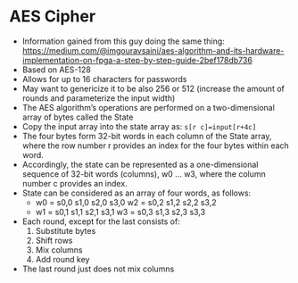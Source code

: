 # AES Cipher
- Information gained from this guy doing the same thing: https://medium.com/@imgouravsaini/aes-algorithm-and-its-hardware-implementation-on-fpga-a-step-by-step-guide-2bef178db736
- Based on AES-128
- Allows for up to 16 characters for passwords
- May want to genericize it to be also 256 or 512 (increase the amount of rounds and parameterize the input width)
- The AES algorithm’s operations are performed on a two-dimensional array of bytes called the State
- Copy the input array into the state array as: `s[r c]=input[r+4c]`
- The four bytes form 32-bit words in each column of the State array, where the row number r provides an index for the four bytes within each word. 
- Accordingly, the state can be represented as a one-dimensional sequence of 32-bit words (columns), w0 … w3, where the column number c provides an index. 
- State can be considered as an array of four words, as follows:
    - w0 = s0,0 s1,0 s2,0 s3,0 w2 = s0,2 s1,2 s2,2 s3,2
    - w1 = s0,1 s1,1 s2,1 s3,1 w3 = s0,3 s1,3 s2,3 s3,3
- Each round, except for the last consists of:
    1. Substitute bytes
    2. Shift rows
    3. Mix columns
    4. Add round key
- The last round just does not mix columns